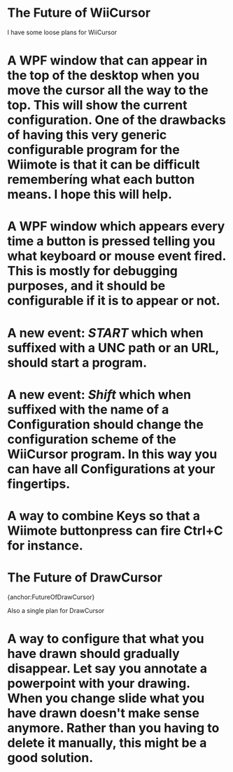 # The Future of WiiCursor

I have some loose plans for WiiCursor

# A WPF window that can appear in the top of the desktop when you move the cursor all the way to the top. This will show the current configuration. One of the drawbacks of having this very generic configurable program for the Wiimote is that it can be difficult rememberíng what each button means. I hope this will help.
# A WPF window which appears every time a button is pressed telling you what keyboard or mouse event fired. This is mostly for debugging purposes, and it should be configurable if it is to appear or not.
# A new event: _START_ which when suffixed with a UNC path or an URL, should start a program.
# A new event: _Shift_ which when suffixed with the name of a Configuration should change the configuration scheme of the WiiCursor program. In this way you can have all Configurations at your fingertips.
# A way to combine Keys so that a Wiimote buttonpress can fire Ctrl+C for instance.

# The Future of DrawCursor
{anchor:FutureOfDrawCursor}

Also a single plan for DrawCursor

# A way to configure that what you have drawn should gradually disappear. Let say you annotate a powerpoint with your drawing. When you change slide what you have drawn doesn't make sense anymore. Rather than you having to delete it manually, this might be a good solution.